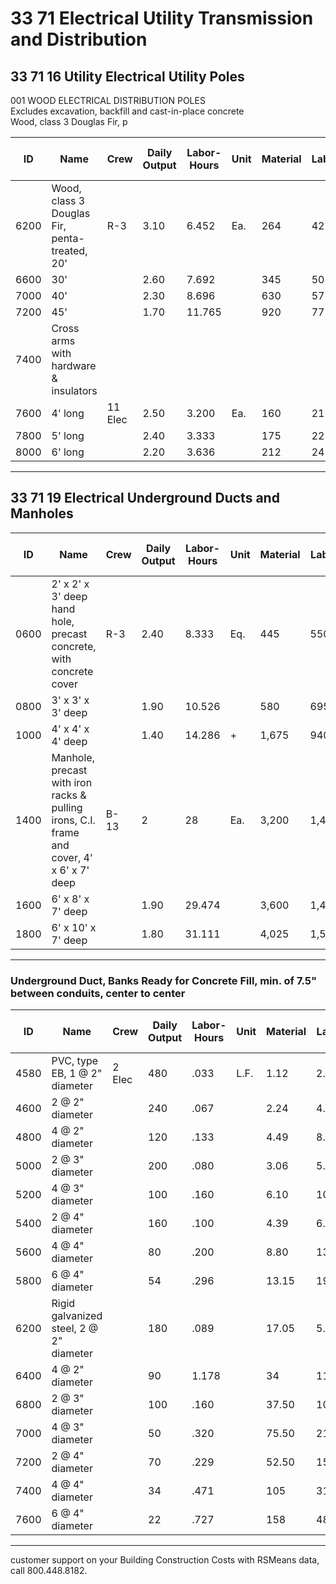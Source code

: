 # 33 71 Electrical Utility Transmission and Distribution

## 33 71 16 Utility Electrical Utility Poles

001 WOOD ELECTRICAL DISTRIBUTION POLES  
Excludes excavation, backfill and cast-in-place concrete  
Wood, class 3 Douglas Fir, p

| ID   | Name                | Crew  | Daily Output | Labor-Hours | Unit | Material | Labor | Equipment | Total   | Total Incl O&P |
|------|---------------------|-------|--------------|-------------|------|----------|-------|-----------|---------|----------------|
| 6200 | Wood, class 3 Douglas Fir, penta-treated, 20' | R-3   | 3.10         | 6.452       | Ea.  | 264      | 425   | 56        | 745     | 985            |
| 6600 | 30'                 |       | 2.60         | 7.692       |      | 345      | 505   | 66.50     | 916.50  | 1,200         |
| 7000 | 40'                 |       | 2.30         | 8.696       |      | 630      | 575   | 75.50     | 1,280.50| 1,625         |
| 7200 | 45'                 |       | 1.70         | 11.765      |      | 920      | 775   | 102       | 1,797   | 2,250         |
| 7400 | Cross arms with hardware & insulators |       |              |             |      |          |       |           |         |                |
| 7600 | 4' long             | 11 Elec| 2.50         | 3.200       | Ea.  | 160      | 212   |           | 3721    | 490            |
| 7800 | 5' long             |       | 2.40         | 3.333       |      | 175      | 221   |           | 396     | 525            |
| 8000 | 6' long             |       | 2.20         | 3.636       |      | 212      | 241   |           | 453     | 595            |

---

## 33 71 19 Electrical Underground Ducts and Manholes

| ID   | Name                | Crew  | Daily Output | Labor-Hours | Unit | Material | Labor | Equipment | Total   | Total Incl O&P |
|------|---------------------|-------|--------------|-------------|------|----------|-------|-----------|---------|----------------|
| 0600 | 2' x 2' x 3' deep hand hole, precast concrete, with concrete cover | R-3   | 2.40         | 8.333       | Eq.  | 445      | 550   | 72.50     | 1,067.50| 1,375         |
| 0800 | 3' x 3' x 3' deep   |       | 1.90         | 10.526      |      | 580      | 695   | 91.50     | 1,366.50| 1,750         |
| 1000 | 4' x 4' x 4' deep   |       | 1.40         | 14.286      | +    | 1,675    | 940   | 124       | 2,739   | 3,375         |
| 1400 | Manhole, precast with iron racks & pulling irons, C.I. frame and cover, 4' x 6' x 7' deep | B-13  | 2            | 28          | Ea.  | 3,200    | 1,400 | 1,050     | 5,650   | 6,750         |
| 1600 | 6' x 8' x 7' deep   |       | 1.90         | 29.474      |      | 3,600    | 1,475 | 1,100     | 6,175   | 7,325         |
| 1800 | 6' x 10' x 7' deep  |       | 1.80         | 31.111      |      | 4,025    | 1,550 | 1,175     | 6,750   | 8,025         |

---

### Underground Duct, Banks Ready for Concrete Fill, min. of 7.5" between conduits, center to center

| ID   | Name                | Crew  | Daily Output | Labor-Hours | Unit | Material | Labor | Equipment | Total   | Total Incl O&P |
|------|---------------------|-------|--------------|-------------|------|----------|-------|-----------|---------|----------------|
| 4580 | PVC, type EB, 1 @ 2" diameter | 2 Elec| 480          | .033        | L.F. | 1.12     | 2.21  |           | 3.33    | 4.51           |
| 4600 | 2 @ 2" diameter     |       | 240          | .067        |      | 2.24     | 4.41  |           | 6.65    | 9               |
| 4800 | 4 @ 2" diameter     |       | 120          | .133        |      | 4.49     | 8.85  |           | 13.34   | 18.05           |
| 5000 | 2 @ 3" diameter     |       | 200          | .080        |      | 3.06     | 5.30  |           | 8.36    | 11.20           |
| 5200 | 4 @ 3" diameter     |       | 100          | .160        |      | 6.10     | 10.60 |           | 16.70   | 22.50           |
| 5400 | 2 @ 4" diameter     |       | 160          | .100        |      | 4.39     | 6.60  |           | 10.99   | 14.70           |
| 5600 | 4 @ 4" diameter     |       | 80           | .200        |      | 8.80     | 13.25 |           | 22.05   | 29.50           |
| 5800 | 6 @ 4" diameter     |       | 54           | .296        |      | 13.15    | 19.60 |           | 32.75   | 43.50           |
| 6200 | Rigid galvanized steel, 2 @ 2" diameter |       | 180          | .089        |      | 17.05    | 5.90  |           | 22.95   | 27.50           |
| 6400 | 4 @ 2" diameter     |       | 90           | 1.178       |      | 34       | 11.75 |           | 45.75   | 55              |
| 6800 | 2 @ 3" diameter     |       | 100          | .160        |      | 37.50    | 10.60 |           | 48.10   | 57.50           |
| 7000 | 4 @ 3" diameter     |       | 50           | .320        |      | 75.50    | 21    |           | 96.50   | 115             |
| 7200 | 2 @ 4" diameter     |       | 70           | .229        |      | 52.50    | 15.15 |           | 67.65   | 80.50           |
| 7400 | 4 @ 4" diameter     |       | 34           | .471        |      | 105      | 31    |           | 136     | 163             |
| 7600 | 6 @ 4" diameter     |       | 22           | .727        |      | 158      | 48    |           | 206     | 245             |

---

customer support on your Building Construction Costs with RSMeans data, call 800.448.8182.